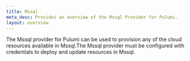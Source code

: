 ```yaml
---
title: Mssql
meta_desc: Provides an overview of the Mssql Provider for Pulumi.
layout: overview
---
```


The Mssql provider for Pulumi can be used to provision any of the cloud resources available in Mssql.The Mssql provider must be configured with credentials to deploy and update resources in Mssql.